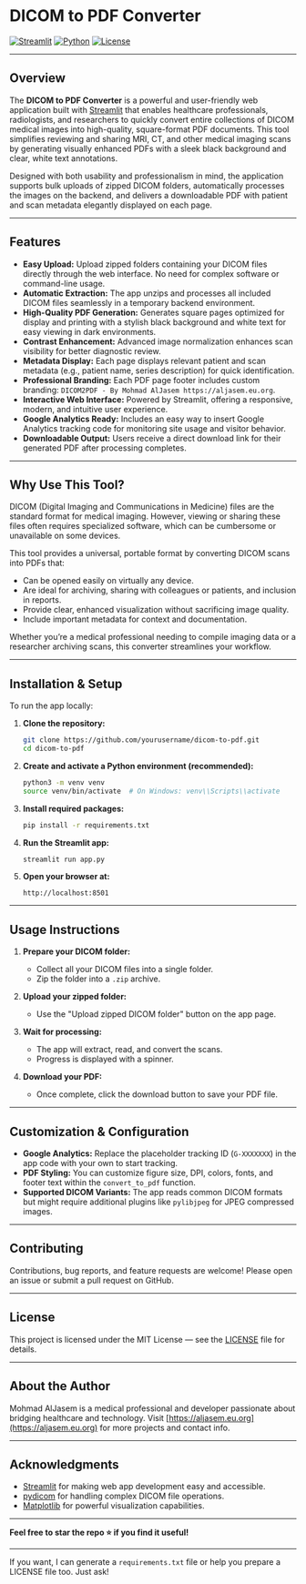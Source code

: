 # DICOM to PDF Converter

[![Streamlit](https://img.shields.io/badge/streamlit-powered-orange)](https://streamlit.io/)
[![Python](https://img.shields.io/badge/python-3.7%2B-blue)](https://www.python.org/)
[![License](https://img.shields.io/github/license/yourusername/dicom-to-pdf)](LICENSE)

---

## Overview

The **DICOM to PDF Converter** is a powerful and user-friendly web application built with [Streamlit](https://streamlit.io/) that enables healthcare professionals, radiologists, and researchers to quickly convert entire collections of DICOM medical images into high-quality, square-format PDF documents. This tool simplifies reviewing and sharing MRI, CT, and other medical imaging scans by generating visually enhanced PDFs with a sleek black background and clear, white text annotations.

Designed with both usability and professionalism in mind, the application supports bulk uploads of zipped DICOM folders, automatically processes the images on the backend, and delivers a downloadable PDF with patient and scan metadata elegantly displayed on each page.

---

## Features

* **Easy Upload:** Upload zipped folders containing your DICOM files directly through the web interface. No need for complex software or command-line usage.
* **Automatic Extraction:** The app unzips and processes all included DICOM files seamlessly in a temporary backend environment.
* **High-Quality PDF Generation:** Generates square pages optimized for display and printing with a stylish black background and white text for easy viewing in dark environments.
* **Contrast Enhancement:** Advanced image normalization enhances scan visibility for better diagnostic review.
* **Metadata Display:** Each page displays relevant patient and scan metadata (e.g., patient name, series description) for quick identification.
* **Professional Branding:** Each PDF page footer includes custom branding: `DICOM2PDF - By Mohmad AlJasem https://aljasem.eu.org`.
* **Interactive Web Interface:** Powered by Streamlit, offering a responsive, modern, and intuitive user experience.
* **Google Analytics Ready:** Includes an easy way to insert Google Analytics tracking code for monitoring site usage and visitor behavior.
* **Downloadable Output:** Users receive a direct download link for their generated PDF after processing completes.

---

## Why Use This Tool?

DICOM (Digital Imaging and Communications in Medicine) files are the standard format for medical imaging. However, viewing or sharing these files often requires specialized software, which can be cumbersome or unavailable on some devices.

This tool provides a universal, portable format by converting DICOM scans into PDFs that:

* Can be opened easily on virtually any device.
* Are ideal for archiving, sharing with colleagues or patients, and inclusion in reports.
* Provide clear, enhanced visualization without sacrificing image quality.
* Include important metadata for context and documentation.

Whether you’re a medical professional needing to compile imaging data or a researcher archiving scans, this converter streamlines your workflow.

---

## Installation & Setup

To run the app locally:

1. **Clone the repository:**

   ```bash
   git clone https://github.com/yourusername/dicom-to-pdf.git
   cd dicom-to-pdf
   ```

2. **Create and activate a Python environment (recommended):**

   ```bash
   python3 -m venv venv
   source venv/bin/activate  # On Windows: venv\\Scripts\\activate
   ```

3. **Install required packages:**

   ```bash
   pip install -r requirements.txt
   ```

4. **Run the Streamlit app:**

   ```bash
   streamlit run app.py
   ```

5. **Open your browser at:**

   ```
   http://localhost:8501
   ```

---

## Usage Instructions

1. **Prepare your DICOM folder:**

   * Collect all your DICOM files into a single folder.
   * Zip the folder into a `.zip` archive.

2. **Upload your zipped folder:**

   * Use the "Upload zipped DICOM folder" button on the app page.

3. **Wait for processing:**

   * The app will extract, read, and convert the scans.
   * Progress is displayed with a spinner.

4. **Download your PDF:**

   * Once complete, click the download button to save your PDF file.

---

## Customization & Configuration

* **Google Analytics:** Replace the placeholder tracking ID (`G-XXXXXXX`) in the app code with your own to start tracking.
* **PDF Styling:** You can customize figure size, DPI, colors, fonts, and footer text within the `convert_to_pdf` function.
* **Supported DICOM Variants:** The app reads common DICOM formats but might require additional plugins like `pylibjpeg` for JPEG compressed images.

---

## Contributing

Contributions, bug reports, and feature requests are welcome! Please open an issue or submit a pull request on GitHub.

---

## License

This project is licensed under the MIT License — see the [LICENSE](LICENSE) file for details.

---

## About the Author

Mohmad AlJasem is a medical professional and developer passionate about bridging healthcare and technology. Visit [https://aljasem.eu.org](https://aljasem.eu.org) for more projects and contact info.

---

## Acknowledgments

* [Streamlit](https://streamlit.io/) for making web app development easy and accessible.
* [pydicom](https://pydicom.github.io/) for handling complex DICOM file operations.
* [Matplotlib](https://matplotlib.org/) for powerful visualization capabilities.

---

**Feel free to star the repo ⭐ if you find it useful!**

---

If you want, I can generate a `requirements.txt` file or help you prepare a LICENSE file too. Just ask!
